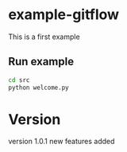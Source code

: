 # example-gitflow
This is a first example 


## Run example
```bash
cd src
python welcome.py
```

# Version
version 1.0.1
new features added 